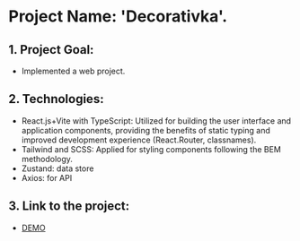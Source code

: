 # Project Name: 'Decorativka'.

## 1. Project Goal:
  - Implemented a web project.

## 2. Technologies:
  - React.js+Vite with TypeScript: Utilized for building the user interface and application components, providing the benefits of static typing and improved development experience (React.Router, classnames).
  - Tailwind and SCSS: Applied for styling components following the BEM methodology.
  - Zustand: data store
  - Axios: for API

## 3. Link to the project:
  - [DEMO](https://no4kar.github.io/react-vite_decor-store/)
